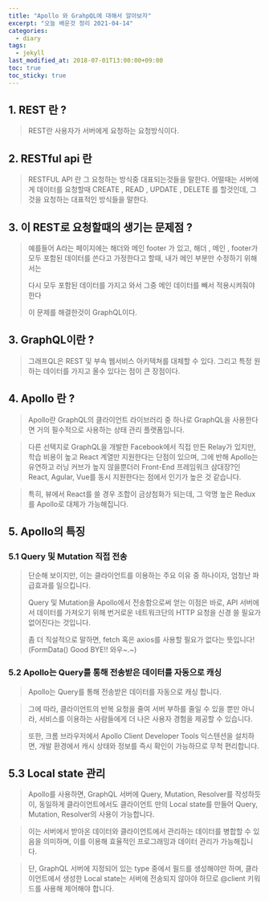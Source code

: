 ```yaml
---
title: "Apollo 와 GrahpQL에 대해서 알아보자"
excerpt: "오늘 배운것 정리 2021-04-14"
categories:
  - diary
tags:
  - jekyll
last_modified_at: 2018-07-01T13:00:00+09:00
toc: true
toc_sticky: true
---
```



## 1. REST 란 ?

> REST란 사용자가 서버에게 요청하는 요청방식이다. 

## 2. RESTful api 란 

> RESTFUL API 란 그 요청하는 방식중 대표되는것들을 말한다. 어떨때는 서버에게 데이터를 요청할때 CREATE , READ , UPDATE , DELETE 를 할것인데, 그것을 요청하는 대표적인 방식들을 말한다.

## 3. 이 REST로 요청할때의 생기는 문제점 ?

> 예를들어 A라는 페이지에는 해더와 메인 footer 가 있고, 해더 , 메인 , footer가 모두 포함된 데이터를 쓴다고 가정한다고 할때, 내가 메인 부분만 수정하기 위해서는 
> 
> 다시 모두 포함된 데이터를 가지고 와서 그중 메인 데이터를 빼서 적용시켜줘야한다
>
> 이 문제를 해결한것이 GraphQL이다. 

## 3. GraphQL이란 ?

> 그래프QL은 REST 및 부속 웹서비스 아키텍쳐를 대체할 수 있다. 그리고 특정 원하는 데이터를 가지고 올수 있다는 점이 큰 장점이다.

## 4. Apollo 란 ? 

> Apollo란 GraphQL의 클라이언트 라이브러리 중 하나로 GraphQL을 사용한다면 거의 필수적으로 사용하는 상태 관리 플랫폼입니다.

> 다른 선택지로 GraphQL을 개발한 Facebook에서 직접 만든 Relay가 있지만, 학습 비용이 높고 React 계열만 지원한다는 단점이 있으며, 그에 반해 Apollo는 유연하고 러닝 커브가 높지 않을뿐더러 Front-End 프레임워크 삼대장?인 React, Agular, Vue를 동시 지원한다는 점에서 인기가 높은 것 같습니다.

> 특히, 뷰에서 React를 쓸 경우 조합이 금상첨화가 되는데, 그 악명 높은 Redux를 Apollo로 대체가 가능해집니다.

## 5. Apollo의 특징

### 5.1 Query 및 Mutation 직접 전송

> 단순해 보이지만, 이는 클라이언트를 이용하는 주요 이유 중 하나이자, 엄청난 파급효과를 일으킵니다.
>
> Query 및 Mutation을 Apollo에서 전송함으로써 얻는 이점은 바로, API 서버에서 데이터를 가져오기 위해 번거로운 네트워크단의 HTTP 요청을 신경 쓸 필요가 없어진다는 것입니다.
>
> 좀 더 직설적으로 말하면, fetch 혹은 axios를 사용할 필요가 없다는 뜻입니다! (FormData() Good BYE!! 와우~.~)

### 5.2 Apollo는 Query를 통해 전송받은 데이터를 자동으로 캐싱

>Apollo는 Query를 통해 전송받은 데이터를 자동으로 캐싱 합니다.

>그에 따라, 클라이언트의 반복 요청을 줄여 서버 부하를 줄일 수 있을 뿐만 아니라, 서비스를 이용하는 사람들에게 더 나은 사용자 경험을 제공할 수 있습니다.

>또한, 크롬 브라우저에서 Apollo Client Developer Tools 익스텐션을 설치하면, 개발 환경에서 캐시 상태와 정보를 즉시 확인이 가능하므로 무척 편리합니다.

## 5.3 Local state 관리

> Apollo를 사용하면, GraphQL 서버에 Query, Mutation, Resolver를 작성하듯이, 동일하게 클라이언트에서도 클라이언트 만의 Local state를 만들어 Query, Mutation, Resolver의 사용이 가능합니다.

> 이는 서버에서 받아온 데이터와 클라이언트에서 관리하는 데이터를 병합할 수 있음을 의미하며, 이를 이용해 효율적인 프로그래밍과 데이터 관리가 가능해집니다.

> 단, GraphQL 서버에 지정되어 있는 type 중에서 필드를 생성해야만 하며, 클라이언트에서 생성한 Local state는 서버에 전송되지 않아야 하므로 @client 키워드를 사용해 제어해야 합니다.